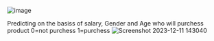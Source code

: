 
![image](https://github.com/baiju012/Machine-Learning/assets/111991510/d1276d1b-ed43-4fa1-b62c-33488df5cddc)


Predicting on the basiss of salary, Gender and Age who will purchess product 0=not purchess 1=purchess
![Screenshot 2023-12-11 143040](https://github.com/baiju012/Machine-Learning/assets/111991510/2e06a46d-bd8f-4ac5-9c70-d90e3111c989)
